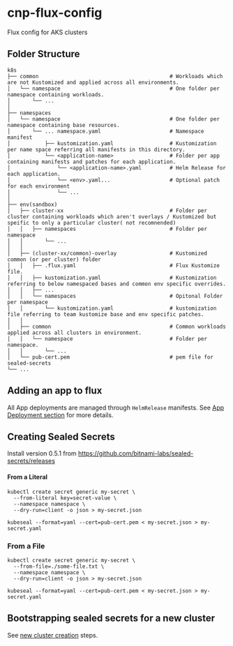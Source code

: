 # cnp-flux-config
Flux config for AKS clusters

## Folder Structure


    k8s
    ├── common                                          # Workloads which are not Kustomized and applied across all environments.
    │   └── namespace                                   # One folder per namespace containing workloads.
    │       └── ...
    │       
    ├── namespaces                                     
    │   └── namespace                                   # One folder per namespace containing base resources.
    │       └── ... namespace.yaml                      # Namespace manifest  
    │           ├── kustomization.yaml                  # Kustomization per name space referring all manifests in this directory.
    │           └── <application-name>                  # Folder per app containing manifests and patches for each application.
    │               └── <application-name>.yaml         # Helm Release for each application.
    │               └── <env>.yaml...                   # Optional patch for each environment
    │               └── ...
    │                           
    ├── env(sandbox)
    │   ├── cluster-xx                                  # Folder per cluster containing workloads which aren't overlays / Kustomized but speific to only a particular cluster( not recomnended)
    │   │   ├── namespaces                              # Folder per namespace
    │   │       └── ...
    │   │                                    
    │   ├── (cluster-xx/common)-overlay                 # Kustomized common (or per cluster) folder 
    │   │   ├── .flux.yaml                              # Flux Kustomize file.
    │   │   ├── kustomization.yaml                      # Kustomization referring to below namespaced bases and common env specific overrides.
    │   │   ├── ...
    │   │   └── namespaces                              # Opitonal Folder per namespace
    │   │       └── kustomization.yaml                  # kustomization file referring to team kustomize base and env specific patches.
    │   │
    │   ├── common                                      # Common workloads applied across all clusters in environment.
    │   │   └── namespace                               # Folder per namespace.
    │   │       └── ...
    │   └── pub-cert.pem                                # pem file for sealed-secrets
    └── ...
    
## Adding an app to flux

All App deployments are managed through `HelmRelease` manifests. See [App Deployment section](docs/app-deployment.md) for more details.

## Creating Sealed Secrets

Install version 0.5.1 from https://github.com/bitnami-labs/sealed-secrets/releases

#### From a Literal
```
kubectl create secret generic my-secret \
  --from-literal key=secret-value \
  --namespace namespace \
  --dry-run=client -o json > my-secret.json

kubeseal --format=yaml --cert=pub-cert.pem < my-secret.json > my-secret.yaml
```
### From a File
```
kubectl create secret generic my-secret \
  --from-file=./some-file.txt \
  --namespace namespace \
  --dry-run=client -o json > my-secret.json

kubeseal --format=yaml --cert=pub-cert.pem < my-secret.json > my-secret.yaml
```


## Bootstrapping sealed secrets for a new cluster

See [new cluster creation](docs/new-cluster.md) steps.
